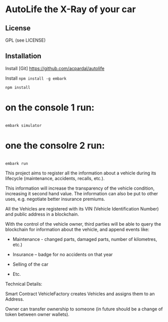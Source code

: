 # AutoLife the X-Ray of your car



## License



GPL (see LICENSE)



## Installation



Install [Git] https://github.com/acpardal/autolife



Install `npm install -g embark`

`npm install`



# on the console 1 run:

```terminal

embark simulator

```



# one the consolre 2 run:

```terminal

embark run

```



This project aims to register all the information about a vehicle during its lifecycle (maintenance, accidents, recalls, etc.).

This information will increase the transparency of the vehicle condition, increasing it second hand value. The information can also be put to other uses, e.g. negotiate better insurance premiums.

All the Vehicles are registered with its VIN (Vehicle Identification Number) and public address in a blockchain. 

With the control of the vehicle owner, third parties will be able to query the blockchain for information about the vehicle, and append events like:

- Maintenance - changed parts, damaged parts, number of kilometres, etc.)

- Insurance – badge for no accidents on that year

- Selling of the car

- Etc.



Technical Details:

Smart Contract VehicleFactory creates Vehicles and assigns them to an Address.

Owner can transfer ownership to someone (in future should be a change of token between owner wallets).


